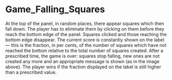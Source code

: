 # Game_Falling_Squares
 At the top of the panel, in random places, there appear squares which then fall down. The player has to eliminate them by clicking on them before they reach the bottom edge of the panel. Squares clicked and those reaching the bottom edge disappear. The current score is constantly shown on the label — this is the fraction, in per cents, of the number of squares which have not reached the bottom relative to the total number of squares created.  After a prescribed time, the game is over: squares stop falling, new ones are not created any more and an appropriate message is shown (as in the image above). The player wins if the fraction displayed on the label is still higher than a prescribed value.
